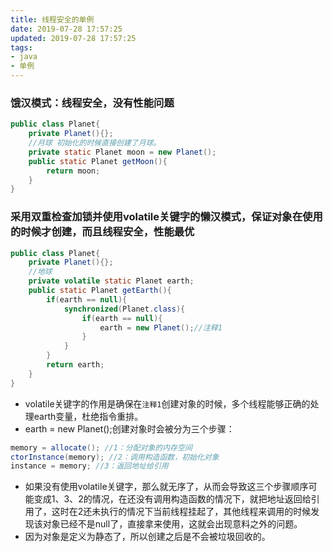 ```yaml
---
title: 线程安全的单例
date: 2019-07-28 17:57:25
updated: 2019-07-28 17:57:25
tags: 
- java
- 单例
---
```


### 饿汉模式：线程安全，没有性能问题
<!-- more -->
```java
public class Planet{
    private Planet(){};
    //月球 初始化的时候直接创建了月球。
    private static Planet moon = new Planet();
    public static Planet getMoon(){
        return moon;
    }
}
```

### 采用双重检查加锁并使用volatile关键字的懒汉模式，保证对象在使用的时候才创建，而且线程安全，性能最优
```java
public class Planet{
    private Planet(){};
    //地球
    private volatile static Planet earth;
    public static Planet getEarth(){
        if(earth == null){
            synchronized(Planet.class){
                if(earth == null){
                    earth = new Planet();//注释1
                }
            }
        }
        return earth;
    }
}
```
- volatile关键字的作用是确保在`注释1`创建对象的时候，多个线程能够正确的处理earth变量，杜绝指令重排。
- earth = new Planet();创建对象时会被分为三个步骤：
```java
memory = allocate(); //1：分配对象的内存空间
ctorInstance(memory); //2：调用构造函数，初始化对象
instance = memory; //3：返回地址给引用
```
- 如果没有使用volatile关键字，那么就无序了，从而会导致这三个步骤顺序可能变成1、3、2的情况，在还没有调用构造函数的情况下，就把地址返回给引用了，这时在2还未执行的情况下当前线程挂起了，其他线程来调用的时候发现该对象已经不是null了，直接拿来使用，这就会出现意料之外的问题。
- 因为对象是定义为静态了，所以创建之后是不会被垃圾回收的。
